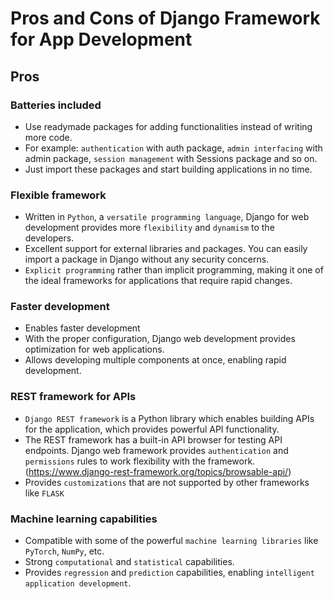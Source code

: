 # Pros and Cons of Django Framework for App Development
## Pros
### Batteries included
- Use readymade packages for adding functionalities instead of writing more code.
- For example: `authentication` with auth package, `admin interfacing` with admin package, `session management` with Sessions package and so on.
- Just import these packages and start building applications in no time.
### Flexible framework
- Written in `Python`, a `versatile programming language`, Django for web development provides more `flexibility` and `dynamism` to the developers.
- Excellent support for external libraries and packages. You can easily import a package in Django without any security concerns.
- `Explicit programming` rather than implicit programming, making it one of the ideal frameworks for applications that require rapid changes.
### Faster development
- Enables faster development
- With the proper configuration, Django web development provides optimization for web applications.
- Allows developing multiple components at once, enabling rapid development.
### REST framework for APIs
- `Django REST framework` is a Python library which enables building APIs for the application, which provides powerful API functionality.
- The REST framework has a built-in API browser for testing API endpoints. Django web framework provides `authentication` and `permissions` rules to work flexibility with the framework.(https://www.django-rest-framework.org/topics/browsable-api/)
- Provides `customizations` that are not supported by other frameworks like `FLASK`
### Machine learning capabilities
- Compatible with some of the powerful `machine learning libraries` like `PyTorch`, `NumPy`, etc.
- Strong `computational` and `statistical` capabilities.
- Provides `regression` and `prediction` capabilities, enabling `intelligent application development`.